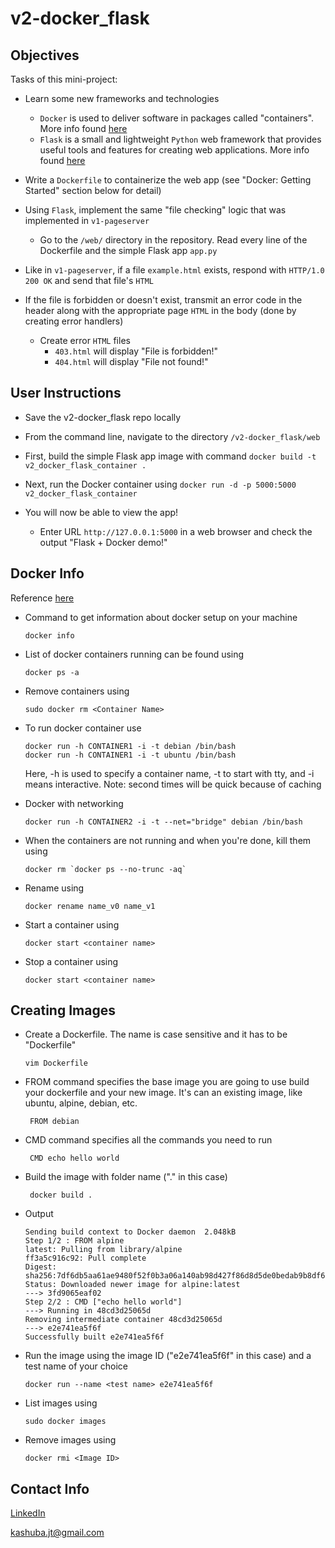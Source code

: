 # v2-docker_flask #

## Objectives ##

Tasks of this mini-project:

* Learn some new frameworks and technologies
    * `Docker` is used to deliver software in packages called "containers". More info found [here](https://docs.docker.com/)
    * `Flask` is a small and lightweight `Python` web framework that provides useful tools and features for creating web applications. More info found [here](https://flask.palletsprojects.com/en/2.1.x/)

* Write a `Dockerfile` to containerize the web app (see "Docker: Getting Started" section below for detail)

* Using `Flask`, implement the same "file checking" logic that was implemented in `v1-pageserver`
  * Go to the `/web/` directory in the repository. Read every line of the Dockerfile and the simple Flask app `app.py`

* Like in `v1-pageserver`, if a file `example.html` exists, respond with `HTTP/1.0 200 OK` and send that file's `HTML`

* If the file is forbidden or doesn't exist, transmit an error code in the header along with the appropriate page `HTML` in the body (done by creating error handlers)
  * Create error `HTML` files
    * `403.html` will display "File is forbidden!"
    * `404.html` will display "File not found!"

## User Instructions

* Save the v2-docker_flask repo locally

* From the command line, navigate to the directory `/v2-docker_flask/web`

* First, build the simple Flask app image with command ```docker build -t v2_docker_flask_container .```
  
* Next, run the Docker container using ```docker run -d -p 5000:5000 v2_docker_flask_container```

* You will now be able to view the app!
  * Enter URL `http://127.0.0.1:5000` in a web browser and check the output "Flask + Docker demo!"

## Docker Info

Reference [here](https://docs.docker.com/engine/reference/builder/)

* Command to get information about docker setup on your machine

  ```
  docker info
  ```

* List of docker containers running can be found using

  ```
  docker ps -a
  ```

* Remove containers using

  ```
  sudo docker rm <Container Name>
  ```

* To run docker container use

  ```
  docker run -h CONTAINER1 -i -t debian /bin/bash
  docker run -h CONTAINER1 -i -t ubuntu /bin/bash
  ```

  Here, -h is used to specify a container name, -t to start with tty, and -i means interactive. Note: second times will be quick because of caching

* Docker with networking

  ```
  docker run -h CONTAINER2 -i -t --net="bridge" debian /bin/bash
  ```

* When the containers are not running and when you're done, kill them using

  ```
  docker rm `docker ps --no-trunc -aq`
  ```

* Rename using

  ```
  docker rename name_v0 name_v1
  ```

* Start a container using

  ```
  docker start <container name>
  ```

* Stop a container using

  ```
  docker start <container name>
  ```

## Creating Images

* Create a Dockerfile. The name is case sensitive and it has to be "Dockerfile"

  ```
  vim Dockerfile
  ```

* FROM command specifies the base image you are going to use build your dockerfile and your new image. It's can an existing image, like ubuntu, alpine, debian, etc.

  ```
   FROM debian
  ```

* CMD command specifies all the commands you need to run

  ```
   CMD echo hello world
  ```

* Build the image with folder name ("." in this case)

  ```
   docker build .
  ```

* Output
  ```
  Sending build context to Docker daemon  2.048kB
  Step 1/2 : FROM alpine  
  latest: Pulling from library/alpine  
  ff3a5c916c92: Pull complete  
  Digest: sha256:7df6db5aa61ae9480f52f0b3a06a140ab98d427f86d8d5de0bedab9b8df6b1c0  
  Status: Downloaded newer image for alpine:latest  
  ---> 3fd9065eaf02  
  Step 2/2 : CMD ["echo hello world"]  
  ---> Running in 48cd3d25065d  
  Removing intermediate container 48cd3d25065d  
  ---> e2e741ea5f6f  
  Successfully built e2e741ea5f6f  
  ```

* Run the image using the image ID ("e2e741ea5f6f" in this case) and a test name of your choice

  ```
  docker run --name <test name> e2e741ea5f6f
  ```

* List images using

  ```
  sudo docker images
  ```

* Remove images using

  ```
  docker rmi <Image ID>
  ```

## Contact Info
[LinkedIn](https://www.linkedin.com/in/jtkashuba)

kashuba.jt@gmail.com